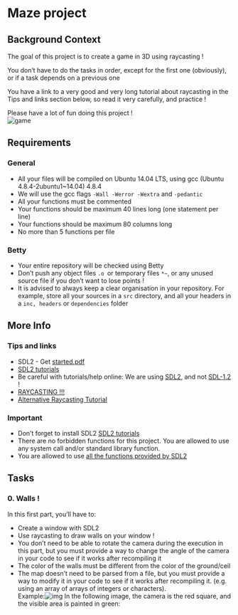 # Maze project
## Background Context
The goal of this project is to create a game in 3D using raycasting !

You don’t have to do the tasks in order, except for the first one (obviously), or if a task depends on a previous one

You have a link to a very good and very long tutorial about raycasting in the Tips and links section below, so read it very carefully, and practice !

Please have a lot of fun doing this project !<br>
![game](mazeGameDev/a.gif)
## Requirements
### General
- All your files will be compiled on Ubuntu 14.04 LTS, using gcc (Ubuntu 4.8.4-2ubuntu1~14.04) 4.8.4
- We will use the gcc flags ```-Wall -Werror -Wextra``` and ```-pedantic```
- All your functions must be commented
- Your functions should be maximum 40 lines long (one statement per line)
- Your functions should be maximum 80 columns long
- No more than 5 functions per file
### Betty
- Your entire repository will be checked using Betty
- Don’t push any object files ```.o ```or temporary files ```*~```, or any unused source file if you don’t want to lose points !
- It is advised to always keep a clear organisation in your repository. For example, store all your sources in a ```src``` directory, and all your headers in a ```inc, headers``` or ```dependencies``` folder
## More Info
### Tips and links
- SDL2 - Get 
[started.pdf](sdl2.pdf)
- [SDL2 tutorials](https://lazyfoo.net/tutorials/SDL/index.php)
- Be careful with tutorials/help online: We are using [SDL2](), and not [SDL-1.2]() !
- [RAYCASTING !!!](https://permadi.com/1996/05/ray-casting-tutorial-table-of-contents/)
- [Alternative Raycasting Tutorial](https://lodev.org/cgtutor/raycasting.html)
### Important
- Don’t forget to install SDL2 [SDL2 tutorials](https://lazyfoo.net/tutorials/SDL/index.php)
- There are no forbidden functions for this project. You are allowed to use any system call and/or standard library function.
- You are allowed to use [all the functions provided by SDL2](https://wiki.libsdl.org/SDL3/CategoryAPI)
## Tasks
### 0. Walls !
In this first part, you’ll have to:

- Create a window with SDL2
- Use raycasting to draw walls on your window !
- You don’t need to be able to rotate the camera during the execution in this part, but you must provide a way to change the angle of the camera in your code to see if it works after recompiling it
- The color of the walls must be different from the color of the ground/ceil
- The map doesn’t need to be parsed from a file, but you must provide a way to modify it in your code to see if it works after recompiling it. (e.g. using an array of arrays of integers or characters).<br>
Example:![img](mazeGameDev/b.png)
In the following image, the camera is the red square, and the visible area is painted in green:



